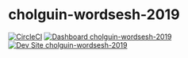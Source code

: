 # cholguin-wordsesh-2019

[![CircleCI](https://circleci.com/gh/pantheon-training-org/cholguin-wordsesh-2019.svg?style=shield)](https://circleci.com/gh/pantheon-training-org/cholguin-wordsesh-2019)
[![Dashboard cholguin-wordsesh-2019](https://img.shields.io/badge/dashboard-cholguin_wordsesh_2019-yellow.svg)](https://dashboard.pantheon.io/sites/ed6b6838-5142-4a33-8fd5-12428a6e9573#dev/code)
[![Dev Site cholguin-wordsesh-2019](https://img.shields.io/badge/site-cholguin_wordsesh_2019-blue.svg)](http://dev-cholguin-wordsesh-2019.pantheonsite.io/)